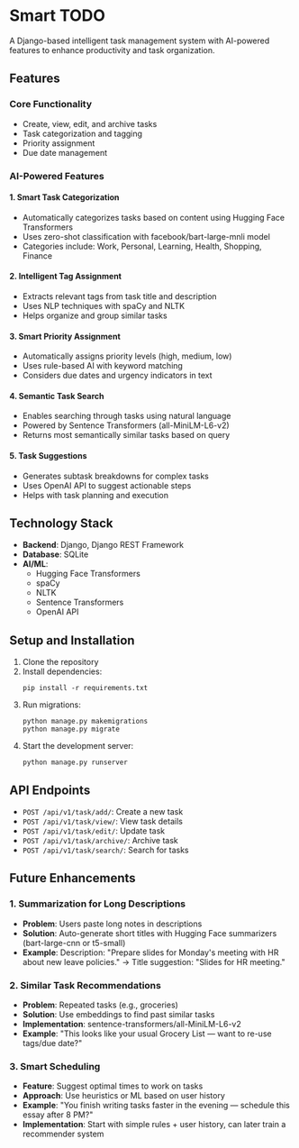 # Smart TODO

A Django-based intelligent task management system with AI-powered features to enhance productivity and task organization.

## Features

### Core Functionality
- Create, view, edit, and archive tasks
- Task categorization and tagging
- Priority assignment
- Due date management

### AI-Powered Features

#### 1. Smart Task Categorization
- Automatically categorizes tasks based on content using Hugging Face Transformers
- Uses zero-shot classification with facebook/bart-large-mnli model
- Categories include: Work, Personal, Learning, Health, Shopping, Finance

#### 2. Intelligent Tag Assignment
- Extracts relevant tags from task title and description
- Uses NLP techniques with spaCy and NLTK
- Helps organize and group similar tasks

#### 3. Smart Priority Assignment
- Automatically assigns priority levels (high, medium, low)
- Uses rule-based AI with keyword matching
- Considers due dates and urgency indicators in text

#### 4. Semantic Task Search
- Enables searching through tasks using natural language
- Powered by Sentence Transformers (all-MiniLM-L6-v2)
- Returns most semantically similar tasks based on query

#### 5. Task Suggestions
- Generates subtask breakdowns for complex tasks
- Uses OpenAI API to suggest actionable steps
- Helps with task planning and execution

## Technology Stack

- **Backend**: Django, Django REST Framework
- **Database**: SQLite
- **AI/ML**: 
  - Hugging Face Transformers
  - spaCy
  - NLTK
  - Sentence Transformers
  - OpenAI API

## Setup and Installation

1. Clone the repository
2. Install dependencies:
   ```
   pip install -r requirements.txt
   ```
3. Run migrations:
   ```
   python manage.py makemigrations
   python manage.py migrate
   ```
4. Start the development server:
   ```
   python manage.py runserver
   ```

## API Endpoints

- `POST /api/v1/task/add/`: Create a new task
- `POST /api/v1/task/view/`: View task details
- `POST /api/v1/task/edit/`: Update task
- `POST /api/v1/task/archive/`: Archive task
- `POST /api/v1/task/search/`: Search for tasks

## Future Enhancements

### 1. Summarization for Long Descriptions
- **Problem**: Users paste long notes in descriptions
- **Solution**: Auto-generate short titles with Hugging Face summarizers (bart-large-cnn or t5-small)
- **Example**: Description: "Prepare slides for Monday's meeting with HR about new leave policies." → Title suggestion: "Slides for HR meeting."

### 2. Similar Task Recommendations
- **Problem**: Repeated tasks (e.g., groceries)
- **Solution**: Use embeddings to find past similar tasks
- **Implementation**: sentence-transformers/all-MiniLM-L6-v2
- **Example**: "This looks like your usual Grocery List — want to re-use tags/due date?"

### 3. Smart Scheduling
- **Feature**: Suggest optimal times to work on tasks
- **Approach**: Use heuristics or ML based on user history
- **Example**: "You finish writing tasks faster in the evening — schedule this essay after 8 PM?"
- **Implementation**: Start with simple rules + user history, can later train a recommender system
